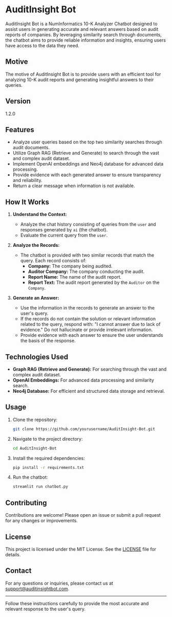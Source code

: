 # AuditInsight Bot

AuditInsight Bot is a NumInformatics 10-K Analyzer Chatbot designed to assist users in generating accurate and relevant answers based on audit reports of companies. By leveraging similarity search through documents, the chatbot aims to provide reliable information and insights, ensuring users have access to the data they need.

## Motive
The motive of AuditInsight Bot is to provide users with an efficient tool for analyzing 10-K audit reports and generating insightful answers to their queries.

## Version
1.2.0

## Features
- Analyze user queries based on the top two similarity searches through audit documents.
- Utilize Graph RAG (Retrieve and Generate) to search through the vast and complex audit dataset.
- Implement OpenAI embeddings and Neo4j database for advanced data processing.
- Provide evidence with each generated answer to ensure transparency and reliability.
- Return a clear message when information is not available.

## How It Works
1. **Understand the Context:**
   - Analyze the chat history consisting of queries from the `user` and responses generated by `ai` (the chatbot).
   - Evaluate the current query from the `user`.

2. **Analyze the Records:**
   - The chatbot is provided with two similar records that match the query. Each record consists of:
     - **Company:** The company being audited.
     - **Auditor Company:** The company conducting the audit.
     - **Report Name:** The name of the audit report.
     - **Report Text:** The audit report generated by the `Auditor` on the `Company`.

3. **Generate an Answer:**
   - Use the information in the records to generate an answer to the user's query.
   - If the records do not contain the solution or relevant information related to the query, respond with: "I cannot answer due to lack of evidence." Do not hallucinate or provide irrelevant information.
   - Provide evidence with each answer to ensure the user understands the basis of the response.

## Technologies Used
- **Graph RAG (Retrieve and Generate):** For searching through the vast and complex audit dataset.
- **OpenAI Embeddings:** For advanced data processing and similarity search.
- **Neo4j Database:** For efficient and structured data storage and retrieval.

## Usage
1. Clone the repository:
    ```bash
    git clone https://github.com/yourusername/AuditInsight-Bot.git
    ```
2. Navigate to the project directory:
    ```bash
    cd AuditInsight-Bot
    ```
3. Install the required dependencies:
    ```bash
    pip install -r requirements.txt
    ```
4. Run the chatbot:
    ```bash
    streamlit run chatbot.py
    ```

## Contributing
Contributions are welcome! Please open an issue or submit a pull request for any changes or improvements.

## License
This project is licensed under the MIT License. See the [LICENSE](LICENSE) file for details.

## Contact
For any questions or inquiries, please contact us at support@auditinsightbot.com.

---

Follow these instructions carefully to provide the most accurate and relevant response to the user's query.